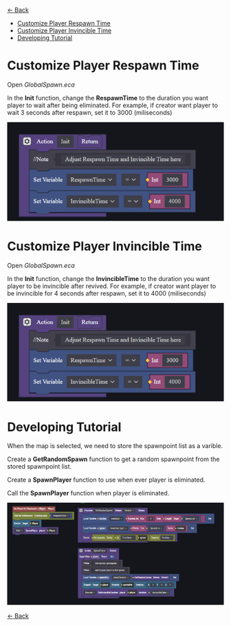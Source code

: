 [<- Back](../README.md)
- [Customize Player Respawn Time](#customize-player-respawn-time)
- [Customize Player Invincible Time](#customize-player-invincible-time)
- [Developing Tutorial](#developing-tutorial)

# Customize Player Respawn Time
Open *GlobalSpawn.eca*

In the **Init** function, change the **RespawnTime** to the duration you want player to wait after being eliminated. For example, if creator want player to wait 3 seconds after respawn, set it to 3000 (miliseconds)

<img src = "../Images/respawn.png">

# Customize Player Invincible Time
Open *GlobalSpawn.eca*

In the **Init** function, change the **InvincibleTime** to the duration you want player to be invincible after revived. For example, if creator want player to be invincible for 4 seconds after respawn, set it to 4000 (miliseconds)

<img src = "../Images/respawn.png">

# Developing Tutorial
When the map is selected, we need to store the spawnpoint list as a varible.

Create a **GetRandomSpawn** function to get a random spawnpoint from the stored spawnpoint list.

Create a **SpawnPlayer** function to use when ever player is eliminated.

Call the **SpawnPlayer** function when player is eliminated.

<img src = "../Images/global-spawn.png">

[<- Back](../README.md)
